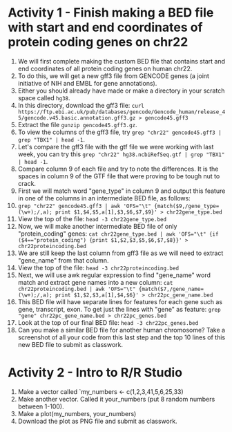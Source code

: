 # Activity 1 - Finish making a BED file with start and end coordinates of protein coding genes on chr22
1. We will first complete making the custom BED file that contains start and end coordinates of all protein coding genes on human chr22.
2. To do this, we will get a new gff3 file from GENCODE genes (a joint initiative of NIH and EMBL for gene annotations).
3. Either you should already have made or make a directory in your scratch space called `hg38`.
4. In this directory, download the gff3 file: `curl https://ftp.ebi.ac.uk/pub/databases/gencode/Gencode_human/release_45/gencode.v45.basic.annotation.gff3.gz > gencode45.gff3`
5. Extract the file `gunzip gencode45.gff3.gz`.
6. To view the columns of the gff3 file, try `grep "chr22" gencode45.gff3 | grep "TBX1" | head -1`.
7. Let's compare the gff3 file with the gtf file we were working with last week, you can try this `grep "chr22" hg38.ncbiRefSeq.gtf | grep "TBX1" | head -1`.
8. Compare column 9 of each file and try to note the differences. It is the spaces in column 9 of the GTF file that were proving to be tough nut to crack.
9. First we will match word "gene_type" in column 9 and output this feature in one of the columns in an intermediate BED file, as follows:
10. `grep "chr22" gencode45.gff3 | awk 'OFS="\t" {match($9,/gene_type=(\w+);/,a); print $1,$4,$5,a[1],$3,$6,$7,$9}' > chr22gene_type.bed`
11. View the top of the file: `head -3 chr22gene_type.bed`
12. Now, we will make another intermediate BED file of only "protein_coding" genes: `cat chr22gene_type.bed | awk 'OFS="\t" {if ($4=="protein_coding") {print $1,$2,$3,$5,$6,$7,$8}}' > chr22proteincoding.bed`
13. We are still keep the last column from gff3 file as we will need to extract "gene_name" from that column.
14. View the top of the file: `head -3 chr22proteincoding.bed`
15. Next, we will use awk regular expression to find "gene_name" word match and extract gene names into a new column: `cat chr22proteincoding.bed | awk 'OFS="\t" {match($7,/gene_name=(\w+);/,a); print $1,$2,$3,a[1],$4,$6}' > chr22pc_gene_name.bed`
16. This BED file will have separate lines for features for each gene such as gene, transcript, exon. To get just the lines with "gene" as feature: `grep "gene" chr22pc_gene_name.bed > chr22pc_genes.bed`
17. Look at the top of our final BED file: `head -3 chr22pc_genes.bed`
18. Can you make a similar BED file for another human chromosome? Take a screenshot of all your code from this last step and the top 10 lines of this new BED file to submit as classwork.

# Activity 2 - Intro to R/R Studio
1. Make a vector called `my_numbers <- c(1,2,3,41,5,6,25,33)
2. Make another vector. Called it your_numbers (put 8 random numbers between 1-100).
3. Make a plot(my_numbers, your_numbers)
4. Download the plot as PNG file and submit as classwork.


